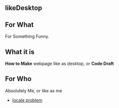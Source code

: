 likeDesktop
---

## For What
For Something Funny.

## What it is
**How to Make** webpage like as desktop, or **Code Draft**

## For Who
Absolutely Me, or like as me

- [locale problem][1]


[1]:blob/master/md/cpp_question/fstream_open_failed_when_path_have_some_characters_which_are_not_alphabet.md
